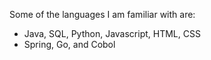 Some of the languages I am familiar with are:
* Java, SQL, Python, Javascript, HTML, CSS
* Spring, Go, and Cobol
